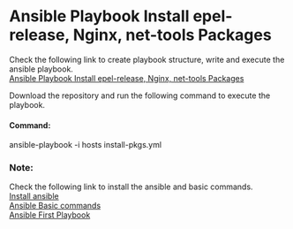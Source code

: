 # Ansible Playbook Install epel-release, Nginx, net-tools Packages
Check the following link to create playbook structure, write and execute the ansible playbook.</br>
<a href="https://smarttechfunda.com/packages-installation-using-ansible-playbook/">Ansible Playbook Install epel-release, Nginx, net-tools Packages</a>

Download the repository and run the following command to execute the playbook.
<h4>Command:</h4>
ansible-playbook -i hosts install-pkgs.yml

<h3>Note:</h3>
Check the following link to install the ansible and basic commands.</br>
<a href="https://smarttechfunda.com/automate-the-installation-of-ansible-on-centos-8/">Install ansible</a> </br>
<a href="https://smarttechfunda.com/ansible-basic-commands/">Ansible Basic commands</a> </br>
<a href="https://smarttechfunda.com/ansible-first-playbook/">Ansible First Playbook</a>
